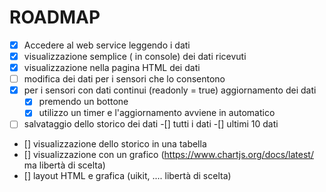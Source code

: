 # ROADMAP

  - [x] Accedere al web service leggendo i dati
  - [x] visualizzazione semplice ( in console) dei dati ricevuti
  - [x] visualizzazione nella pagina HTML dei dati
  - [ ] modifica dei dati per i sensori che lo consentono
  - [x] per i sensori con dati continui (readonly = true) aggiornamento dei dati
    - [x] premendo un bottone
    - [x] utilizzo un timer e l'aggiornamento avviene in automatico
  - [ ] salvataggio dello storico dei dati 
    -[] tutti i dati
    -[] ultimi 10 dati
  - [] visualizzazione dello storico in una tabella  
  - [] visualizzazione con un grafico (https://www.chartjs.org/docs/latest/ ma libertà  di scelta)
  - [] layout HTML e grafica (uikit, .... libertà di scelta)
   
